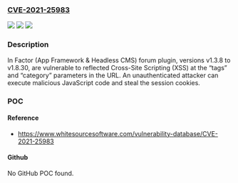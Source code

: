 ### [CVE-2021-25983](https://cve.mitre.org/cgi-bin/cvename.cgi?name=CVE-2021-25983)
![](https://img.shields.io/static/v1?label=Product&message=Factor&color=blue)
![](https://img.shields.io/static/v1?label=Version&message=%3E%3D%201.3.8%20&color=brighgreen)
![](https://img.shields.io/static/v1?label=Vulnerability&message=CWE-79%20Cross-site%20Scripting%20(XSS)&color=brighgreen)

### Description

In Factor (App Framework & Headless CMS) forum plugin, versions v1.3.8 to v1.8.30, are vulnerable to reflected Cross-Site Scripting (XSS) at the “tags” and “category” parameters in the URL. An unauthenticated attacker can execute malicious JavaScript code and steal the session cookies.

### POC

#### Reference
- https://www.whitesourcesoftware.com/vulnerability-database/CVE-2021-25983

#### Github
No GitHub POC found.


